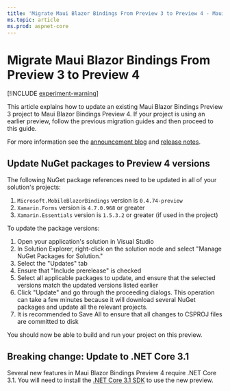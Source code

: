 ```yaml
---
title: 'Migrate Maui Blazor Bindings From Preview 3 to Preview 4 - Maui Blazor Bindings'
ms.topic: article
ms.prod: aspnet-core
---
```


# Migrate Maui Blazor Bindings From Preview 3 to Preview 4

[!INCLUDE [experiment-warning](../includes/experiment-warning.md)]

This article explains how to update an existing Maui Blazor Bindings Preview 3 project to Maui Blazor Bindings Preview 4. If your project is using an earlier preview, follow the previous migration guides and then proceed to this guide.

For more information see the [announcement blog](https://aka.ms/mbb-preview4-blog) and [release notes](https://aka.ms/mbb-preview4-rel-notes).

## Update NuGet packages to Preview 4 versions

The following NuGet package references need to be updated in all of your solution's projects:

1. `Microsoft.MobileBlazorBindings` version is `0.4.74-preview`
1. `Xamarin.Forms` version is `4.7.0.968` or greater
1. `Xamarin.Essentials` version is `1.5.3.2` or greater (if used in the project)

To update the package versions:

1. Open your application's solution in Visual Studio
1. In Solution Explorer, right-click on the solution node and select "Manage NuGet Packages for Solution."
1. Select the "Updates" tab
1. Ensure that "Include prerelease" is checked
1. Select all applicable packages to update, and ensure that the selected versions match the updated versions listed earlier
1. Click "Update" and go through the proceeding dialogs. This operation can take a few minutes because it will download several NuGet packages and update all the relevant projects.
1. It is recommended to Save All to ensure that all changes to CSPROJ files are committed to disk

You should now be able to build and run your project on this preview.

## Breaking change: Update to .NET Core 3.1

Several new features in Maui Blazor Bindings Preview 4 require .NET Core 3.1. You will need to install the [.NET Core 3.1 SDK](https://dotnet.microsoft.com/download) to use the new preview.
